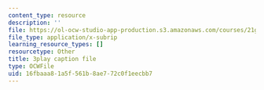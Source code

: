 ```yaml
---
content_type: resource
description: ''
file: https://ol-ocw-studio-app-production.s3.amazonaws.com/courses/21g-503-japanese-iii-fall-2019/16fbaaa81a5f561b8ae772c0f1eecbb7_aDAsbWBTlvI.vtt
file_type: application/x-subrip
learning_resource_types: []
resourcetype: Other
title: 3play caption file
type: OCWFile
uid: 16fbaaa8-1a5f-561b-8ae7-72c0f1eecbb7
---
```

